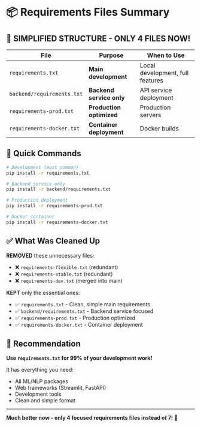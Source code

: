 # 📦 Requirements Files Summary

## 🎯 **SIMPLIFIED STRUCTURE - ONLY 4 FILES NOW!**

| File | Purpose | When to Use |
|------|---------|-------------|
| `requirements.txt` | **Main development** | Local development, full features |
| `backend/requirements.txt` | **Backend service only** | API service deployment |
| `requirements-prod.txt` | **Production optimized** | Production servers |
| `requirements-docker.txt` | **Container deployment** | Docker builds |

## 🚀 **Quick Commands**

```bash
# Development (most common)
pip install -r requirements.txt

# Backend service only
pip install -r backend/requirements.txt

# Production deployment
pip install -r requirements-prod.txt

# Docker container
pip install -r requirements-docker.txt
```

## ✅ **What Was Cleaned Up**

**REMOVED** these unnecessary files:
- ❌ `requirements-flexible.txt` (redundant)
- ❌ `requirements-stable.txt` (redundant)  
- ❌ `requirements-dev.txt` (merged into main)

**KEPT** only the essential ones:
- ✅ `requirements.txt` - Clean, simple main requirements
- ✅ `backend/requirements.txt` - Backend service focused
- ✅ `requirements-prod.txt` - Production optimized
- ✅ `requirements-docker.txt` - Container deployment

## 🎯 **Recommendation**

**Use `requirements.txt` for 99% of your development work!**

It has everything you need:
- All ML/NLP packages
- Web frameworks (Streamlit, FastAPI)
- Development tools
- Clean and simple format

---

**Much better now - only 4 focused requirements files instead of 7!** 🎉